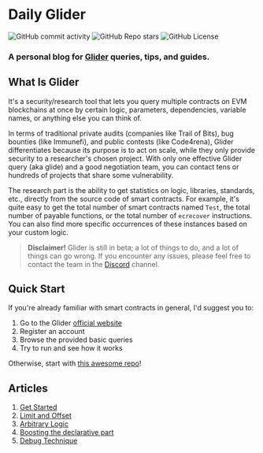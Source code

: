 # Daily Glider

![GitHub commit activity](https://img.shields.io/github/commit-activity/t/ustas-eth/daily-glider) ![GitHub Repo stars](https://img.shields.io/github/stars/ustas-eth/daily-glider) ![GitHub License](https://img.shields.io/github/license/ustas-eth/daily-glider)

### A personal blog for [Glider](https://glide.r.xyz/) queries, tips, and guides.

## What Is Glider

It's a security/research tool that lets you query multiple contracts on EVM blockchains at once by certain logic, parameters, dependencies, variable names, or anything else you can think of.

In terms of traditional private audits (companies like Trail of Bits), bug bounties (like Immunefi), and public contests (like Code4rena), Glider differentiates because its purpose is to act on scale, while they only provide security to a researcher's chosen project. With only one effective Glider query (aka glide) and a good negotiation team, you can contact tens or hundreds of projects that share some vulnerability.

The research part is the ability to get statistics on logic, libraries, standards, etc., directly from the source code of smart contracts. For example, it's quite easy to get the total number of smart contracts named `Test`, the total number of payable functions, or the total number of `ecrecover` instructions. You can also find more specific occurrences of these instances based on your custom logic.

> **Disclaimer!** Glider is still in beta; a lot of things to do, and a lot of things can go wrong. If you encounter any issues, please feel free to contact the team in the [Discord](https://discord.gg/remedy) channel.

## Quick Start

If you're already familiar with smart contracts in general, I'd suggest you to:

1. Go to the Glider [official website](https://glide.r.xyz/)
2. Register an account
3. Browse the provided basic queries
4. Try to run and see how it works

Otherwise, start with [this awesome repo](https://github.com/OffcierCia/DeFi-Developer-Road-Map)!

## Articles

1. [Get Started](./articles/get-started/README.md)
2. [Limit and Offset](./articles/limit-and-offset/README.md)
3. [Arbitrary Logic](./articles/arbitrary-logic/README.md)
4. [Boosting the declarative part](./articles/boosting-declarative-part/README.md)
5. [Debug Technique](./articles/debug-technique/README.md)
